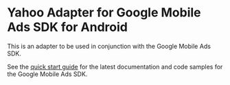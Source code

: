 # Yahoo Adapter for Google Mobile Ads SDK for Android

This is an adapter to be used in conjunction with the Google Mobile Ads SDK.

See the
[quick start guide](https://developers.google.com/admob/android/quick-start)
for the latest documentation and code samples for the Google Mobile Ads SDK.
